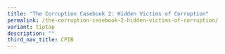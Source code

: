 ```yaml
---
title: "The Corruption Casebook 2: Hidden Victims of Corruption"
permalink: /the-corruption-casebook-2-hidden-victims-of-corruption/
variant: tiptap
description: ""
third_nav_title: CPIB
---
```

